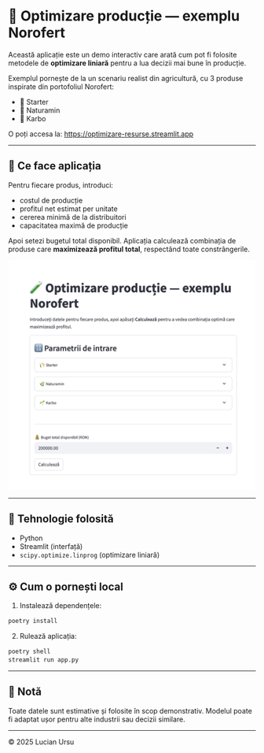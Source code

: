 
# 🧪 Optimizare producție — exemplu Norofert

Această aplicație este un demo interactiv care arată cum pot fi folosite
metodele de **optimizare liniară** pentru a lua decizii mai bune în producție.

Exemplul pornește de la un scenariu realist din agricultură, cu 3 produse
inspirate din portofoliul Norofert:

- 🌾 Starter
- 🌿 Naturamin
- 🌱 Karbo

O poți accesa la: https://optimizare-resurse.streamlit.app

---

## 🎯 Ce face aplicația

Pentru fiecare produs, introduci:
- costul de producție
- profitul net estimat per unitate
- cererea minimă de la distribuitori
- capacitatea maximă de producție

Apoi setezi bugetul total disponibil.
Aplicația calculează combinația de produse care **maximizează profitul total**,
respectând toate constrângerile.

![Captură de ecran](./screenshot.png)

---

## 🧠 Tehnologie folosită

- Python
- Streamlit (interfață)
- `scipy.optimize.linprog` (optimizare liniară)

---

## ⚙️ Cum o pornești local

1. Instalează dependențele:
```bash
poetry install
```

2. Rulează aplicația:
```bash
poetry shell
streamlit run app.py
```

---

## 📌 Notă

Toate datele sunt estimative și folosite în scop demonstrativ.
Modelul poate fi adaptat ușor pentru alte industrii sau decizii similare.

---

© 2025 Lucian Ursu
